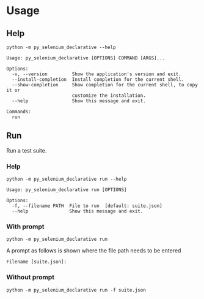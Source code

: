 # Usage
## Help
```shell
python -m py_selenium_declarative --help
```
```text
Usage: py_selenium_declarative [OPTIONS] COMMAND [ARGS]...

Options:
  -v, --version         Show the application's version and exit.
  --install-completion  Install completion for the current shell.
  --show-completion     Show completion for the current shell, to copy it or
                        customize the installation.
  --help                Show this message and exit.

Commands:
  run
```
## Run
Run a test suite.
### Help
```shell
python -m py_selenium_declarative run --help
```
```text
Usage: py_selenium_declarative run [OPTIONS]

Options:
  -f, --filename PATH  File to run  [default: suite.json]
  --help               Show this message and exit.
```

### With prompt
```shell
python -m py_selenium_declarative run
```
A prompt as follows is shown where the file path needs to be entered
```text
Filename [suite.json]: 
```

### Without prompt
```shell
python -m py_selenium_declarative run -f suite.json
```